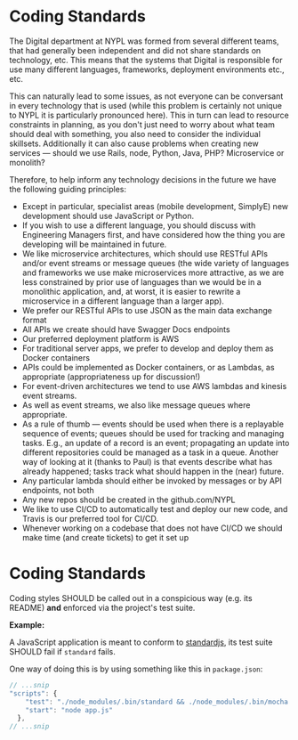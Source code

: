 # Coding Standards

The Digital department at NYPL was formed from several different teams, that had generally been independent and did not share standards on technology, etc. This means that the systems that Digital is responsible for use many different languages, frameworks, deployment environments etc., etc.

This can naturally lead to some issues, as not everyone can be conversant in every technology that is used (while this problem is certainly not unique to NYPL it is particularly pronounced here). This in turn can lead to resource constraints in planning, as you don't just need to worry about what team should deal with something, you also need to consider the individual skillsets. Additionally it can also cause problems when creating new services — should we use Rails, node, Python, Java, PHP? Microservice or monolith? 

Therefore, to help inform any technology decisions in the future we have the following guiding principles:

* Except in particular, specialist areas (mobile development, SimplyE) new development should use JavaScript or Python.
* If you wish to use a different language, you should discuss with Engineering Managers first, and have considered how the thing you are developing will be maintained in future.
* We like microservice architectures, which should use RESTful APIs and/or event streams or message queues (the wide variety of languages and frameworks we use make microservices more attractive, as we are less constrained by prior use of languages than we would be in a monolithic application, and, at worst, it is easier to rewrite a microservice in a different language than a larger app).
* We prefer our RESTful APIs to use JSON as the main data exchange format
* All APIs we create should have Swagger Docs endpoints
* Our preferred deployment platform is AWS
* For traditional server apps, we prefer to develop and deploy them as Docker containers 
* APIs could be implemented as Docker containers, or as Lambdas, as appropriate (appropriateness up for discussion!)
* For event-driven architectures we tend to use AWS lambdas and kinesis event streams.
* As well as event streams, we also like message queues where appropriate. 
* As a rule of thumb — events should be used when there is a replayable sequence of events; queues should be used for tracking and managing tasks. E.g., an update of a record is an event; propagating an update into different repositories could be managed as a task in a queue. Another way of looking at it (thanks to Paul) is that events describe what has already happened; tasks track what should happen in the (near) future.
* Any particular lambda should either be invoked by messages or by API endpoints, not both
* Any new repos should be created in the github.com/NYPL 
* We like to use CI/CD to automatically test and deploy our new code, and Travis is our preferred tool for CI/CD. 
* Whenever working on a codebase that does not have CI/CD we should make time (and create tickets) to get it set up


# Coding Standards

Coding styles SHOULD be called
out in a conspicious way (e.g. its README) **and** enforced
via the project's test suite.

**Example:**

A JavaScript application is meant to conform to [standardjs](https://standardjs.com/), its test suite SHOULD
fail if `standard` fails.

One way of doing this is by using something like this in `package.json`:  

```javascript
// ...snip
"scripts": {
    "test": "./node_modules/.bin/standard && ./node_modules/.bin/mocha test",
    "start": "node app.js"
  },
// ...snip
```
